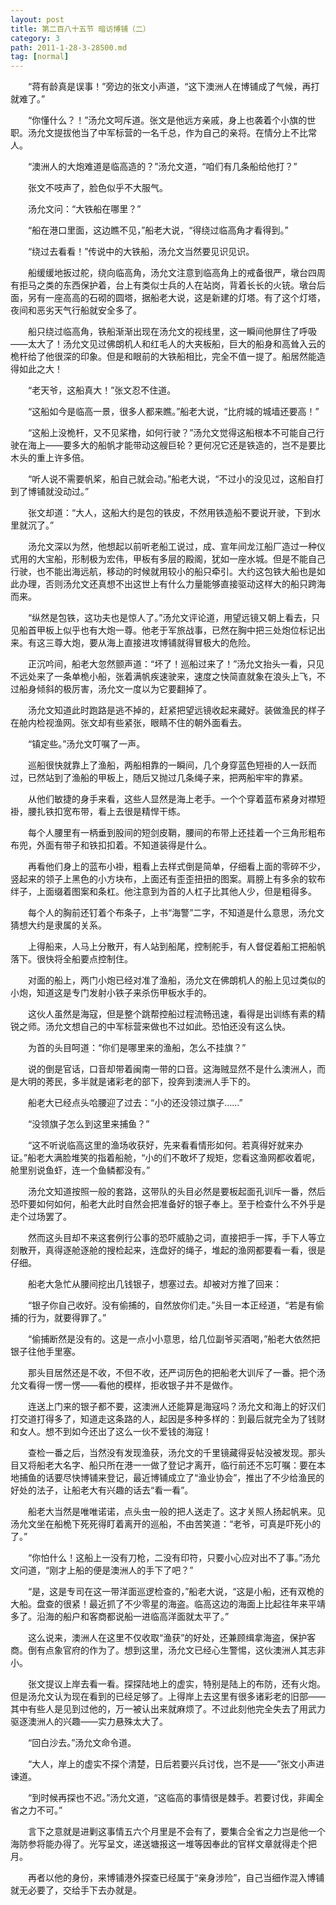 ```yaml
---
layout: post
title: 第二百八十五节 暗访博铺（二）
category: 3
path: 2011-1-28-3-28500.md
tag: [normal]
---
```


　　“蒋有龄真是误事！”旁边的张文小声道，“这下澳洲人在博铺成了气候，再打就难了。”

　　“你懂什么？！”汤允文呵斥道。张文是他远方亲戚，身上也袭着个小旗的世职。汤允文提拔他当了中军标营的一名千总，作为自己的亲将。在情分上不比常人。

　　“澳洲人的大炮难道是临高造的？”汤允文道，“咱们有几条船给他打？”

　　张文不吱声了，脸色似乎不大服气。

　　汤允文问：“大铁船在哪里？”

　　“船在港口里面，这边瞧不见，”船老大说，“得绕过临高角才看得到。”

　　“绕过去看看！”传说中的大铁船，汤允文当然要见识见识。

　　船缓缓地扳过舵，绕向临高角，汤允文注意到临高角上的戒备很严，墩台四周有拒马之类的东西保护着，台上有类似士兵的人在站岗，背着长长的火铳。墩台后面，另有一座高高的石砌的圆塔，据船老大说，这是新建的灯塔。有了这个灯塔，夜间和恶劣天气行船就安全多了。

　　船只绕过临高角，铁船渐渐出现在汤允文的视线里，这一瞬间他屏住了呼吸——太大了！汤允文见过佛朗机人和红毛人的大夹板船，巨大的船身和高耸入云的桅杆给了他很深的印象。但是和眼前的大铁船相比，完全不值一提了。船居然能造得如此之大！

　　“老天爷，这船真大！”张文忍不住道。

　　“这船如今是临高一景，很多人都来瞧。”船老大说，“比府城的城墙还要高！”

　　“这船上没桅杆，又不见桨橹，如何行驶？”汤允文觉得这船根本不可能自己行驶在海上——要多大的船帆才能带动这艘巨轮？更何况它还是铁造的，岂不是要比木头的重上许多倍。

　　“听人说不需要帆桨，船自己就会动。”船老大说，“不过小的没见过，这船自打到了博铺就没动过。”

　　张文却道：“大人，这船大约是包的铁皮，不然用铁造船不要说开驶，下到水里就沉了。”

　　汤允文深以为然，他想起以前听老船工说过，成、宣年间龙江船厂造过一种仪式用的大宝船，形制极为宏伟，甲板有多层的殿阁，犹如一座水城。但是不能自己行驶，也不能出海远航，移动的时候就用较小的船只牵引。大约这包铁大船也是如此办理，否则汤允文还真想不出这世上有什么力量能够直接驱动这样大的船只跨海而来。

　　“纵然是包铁，这功夫也是惊人了。”汤允文评论道，用望远镜又朝上看去，只见船首甲板上似乎也有大炮一尊。他老于军旅战事，已然在胸中把三处炮位标记出来。有这三尊大炮，要从海上直接进攻博铺就得冒极大的危险。

　　正沉吟间，船老大忽然颤声道：“坏了！巡船过来了！”汤允文抬头一看，只见不远处来了一条单桅小船，张着满帆疾速驶来，速度之快简直就象在浪头上飞，不过船身倾斜的极厉害，汤允文一度以为它要翻掉了。

　　汤允文知道此时跑路是逃不掉的，赶紧把望远镜收起来藏好。装做渔民的样子在舱内检视渔网。张文却有些紧张，眼睛不住的朝外面看去。

　　“镇定些。”汤允文叮嘱了一声。

　　巡船很快就靠上了渔船，两船相靠的一瞬间，几个身穿蓝色短褂的人一跃而过，已然站到了渔船的甲板上，随后又抛过几条绳子来，把两船牢牢的靠紧。

　　从他们敏捷的身手来看，这些人显然是海上老手。一个个穿着蓝布紧身对襟短褂，腰扎铁扣宽布带，看上去很是精悍干练。

　　每个人腰里有一柄垂到股间的短剑皮鞘，腰间的布带上还挂着一个三角形粗布布兜，外面有带子和铁扣扣着。不知道装得是什么。

　　再看他们身上的蓝布小褂，粗看上去样式倒是简单，仔细看上面的零碎不少，竖起来的领子上黑色的小方块布，上面还有歪歪扭扭的图案。肩膀上有多余的软布绊子，上面缀着图案和条杠。他注意到为首的人杠子比其他人少，但是粗得多。

　　每个人的胸前还钉着个布条子，上书“海警”二字，不知道是什么意思，汤允文猜想大约是隶属的关系。

　　上得船来，人马上分散开，有人站到船尾，控制舵手，有人督促着船工把船帆落下。很快将全船要点控制住。

　　对面的船上，两门小炮已经对准了渔船，汤允文在佛朗机人的船上见过类似的小炮，知道这是专门发射小铁子来杀伤甲板水手的。

　　这伙人虽然是海寇，但是整个跳帮控船过程流畅迅速，看得是出训练有素的精锐之师。汤允文想自己的中军标营来做也不过如此。恐怕还没有这么快。

　　为首的头目呵道：“你们是哪里来的渔船，怎么不挂旗？”

　　说的倒是官话，口音却带着闽南一带的口音。这海贼显然不是什么澳洲人，而是大明的莠民，多半就是诸彩老的部下，投奔到澳洲人手下的。

　　船老大已经点头哈腰迎了过去：“小的还没领过旗子……”

　　“没领旗子怎么到这里来捕鱼？”

　　“这不听说临高这里的渔场收获好，先来看看情形如何。若真得好就来办证。”船老大满脸堆笑的指着船舱，“小的们不敢坏了规矩，您看这渔网都收着呢，舱里别说鱼虾，连一个鱼鳞都没有。”

　　汤允文知道按照一般的套路，这带队的头目必然是要板起面孔训斥一番，然后恐吓要如何如何，船老大此时自然会把准备好的银子奉上。至于检查什么不外乎是走个过场罢了。

　　然而这头目却不来这套例行公事的恐吓威胁之词，直接把手一挥，手下人等立刻散开，真得逐舱逐舱的搜检起来，连盘好的绳子，堆起的渔网都要看一看，很是仔细。

　　船老大急忙从腰间挖出几钱银子，想塞过去。却被对方推了回来：

　　“银子你自己收好。没有偷捕的，自然放你们走。”头目一本正经道，“若是有偷捕的行为，就要得罪了。”

　　“偷捕断然是没有的。这是一点小小意思，给几位副爷买酒喝，”船老大依然把银子往他手里塞。

　　那头目居然还是不收，不但不收，还严词厉色的把船老大训斥了一番。把个汤允文看得一愣一愣——看他的模样，拒收银子并不是做作。

　　连送上门来的银子都不要，这澳洲人还能算是海寇吗？汤允文和海上的好汉们打交道打得多了，知道走这条路的人，起因是多种多样的：到最后就完全为了钱财和女人。想不到如今还出了这么一伙不爱钱的海寇！

　　查检一番之后，当然没有发现渔获，汤允文的千里镜藏得妥帖没被发现。那头目又将船老大名字、船只所在港一一做了登记才离开，临行前还不忘叮嘱：要在本地捕鱼的话要尽快博铺来登记，最近博铺成立了“渔业协会”，推出了不少给渔民的好处的法子，让船老大有兴趣的话去“看一看”。

　　船老大当然是唯唯诺诺，点头虫一般的把人送走了。这才关照人扬起帆来。见汤允文坐在船桅下死死得盯着离开的巡船，不由苦笑道：“老爷，可真是吓死小的了。”

　　“你怕什么！这船上一没有刀枪，二没有印符，只要小心应对出不了事。”汤允文问道，“刚才上船的便是澳洲人的手下了吧？”

　　“是，这是专司在这一带洋面巡逻检查的，”船老大说，“这是小船，还有双桅的大船。盘查的很紧！最近抓了不少零星的海盗。临高这边的海面上比起往年来平靖多了。沿海的船户和客商都说船一进临高洋面就太平了。”

　　这么说来，澳洲人在这里不仅收取“渔获”的好处，还兼顾缉拿海盗，保护客商。倒有点象官府的作为了。想到这里，汤允文已经心生警惕，这伙澳洲人其志非小。

　　张文提议上岸去看一看。探探陆地上的虚实，特别是陆上的布防，还有火炮。但是汤允文认为现在看到的已经足够了。上得岸上去这里有很多诸彩老的旧部——其中有些人是见到过他的，万一被认出来就麻烦了。不过此刻他完全失去了用武力驱逐澳洲人的兴趣——实力悬殊太大了。

　　“回白沙去。”汤允文命令道。

　　“大人，岸上的虚实不探个清楚，日后若要兴兵讨伐，岂不是——”张文小声进谏道。

　　“到时候再探也不迟。”汤允文道，“这临高的事情很是棘手。若要讨伐，非阖全省之力不可。”

　　言下之意就是进剿这事情五六个月里是不会有了，要集合全省之力岂是他一个海防参将能办得了。光写呈文，递送塘报这一堆等因奉此的官样文章就得走个把月。

　　再者以他的身份，来博铺港外探查已经属于“亲身涉险”，自己当细作混入博铺就无必要了，交给手下去办就是。
